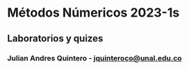#  Métodos Númericos 2023-1s
## Laboratorios y quizes 

### Julian Andres Quintero - jquinteroco@unal.edu.co
